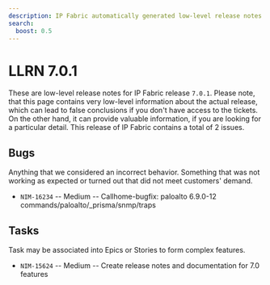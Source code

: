 ```yaml
---
description: IP Fabric automatically generated low-level release notes for version 7.0.1.
search:
  boost: 0.5
---
```


# LLRN 7.0.1

These are low-level release notes for IP Fabric release `7.0.1`. Please note, that this page contains very low-level information about the actual release, which can lead to false conclusions if you don't have access to the tickets. On the other hand, it can provide valuable information, if you are looking for a particular detail. This release of IP Fabric contains a total of 2 issues.

## Bugs

Anything that we considered an incorrect behavior. Something that was not working as expected or turned out that did not meet customers' demand.

- `NIM-16234` -- Medium -- Callhome-bugfix: paloalto 6.9.0-12 commands/paloalto/_prisma/snmp/traps

## Tasks

Task may be associated into Epics or Stories to form complex features.

- `NIM-15624` -- Medium -- Create release notes and documentation for 7.0 features
